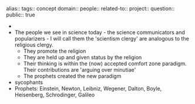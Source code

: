 alias::
tags:: concept
domain::
people::
related-to::
project::
question::
public:: true

-
- The people we see in science today - the science communicators and popularizers - I will call them the 'scientism clergy' are analogous to the religious clergy.
	- They promote the religion
	- They are held up and given status by the religion
	- Their thinking is within the (now) accepted comfort zone paradigm. Their contributions are 'arguing over minutiae'
	- The prophets created the new paradigm
- sycophants
- Prophets: Einstein, Newton, Leibniz, Wegener, Dalton, Boyle, Heisenberg, Schrodinger, Galileo